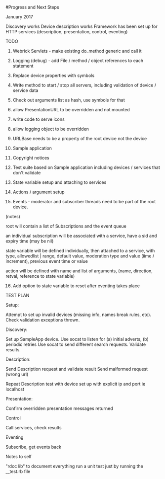 #Progress and Next Steps

January 2017

Discovery works
Device description works
Framework has been set up for HTTP services (description, presentation, control, eventing)

TODO

1. Webrick Servlets - make existing do_method generic and call it

2. Logging (debug) - add File / method / object references to each statement

3. Replace device properties with symbols 

4. Write method to start / stop all servers, including validation of device / service data

5. Check out arguments list as hash, use symbols for that

6.  allow PresentationURL to be overridden and not mounted
7.  write code to serve icons
8.  allow logging object to be overridden

9.  URLBase needs to be a property of the root device not the device


10. Sample application

11. Copyright notices

12. Test suite based on Sample application including devices / services that don't validate

13. State variable setup and attaching to services

14. Actions / argument setup

15. Events - moderator and subscriber threads need to be part of the root device.

(notes)

root will contain a list of Subscriptions and the event queue

an individual subscription will be associated with a service, have a sid and expiry time (may be nil)

state variable will be defined individually, then attached to a service, with type, allowedlist | range, default value, moderation type and value (iime / increment), previous event time or value 

action will be defined with name and list of arguments, (name, direction, retval, reference to state variable)

16. Add option to state variable to reset after eventing takes place

TEST PLAN

Setup:

Attempt to set up invalid devices (missing info, names break rules, etc).  Check validation exceptions thrown.

Discovery:

Set up SampleApp device.
Use socat to listen for (a) initial adverts, (b) periodic retries
Use socat to send different search requests.  Validate results.

Description:

Send Description request and validate result
Send malformed request (wrong url) 

Repeat Description test with device set up with explicit ip and port ie localhost

Presentation:

Confirm overridden presentation messages returned

Control

Call services, check results

Eventing

Subscribe, get events back




Notes to self

"rdoc lib" to document everything
run a unit test just by running the __test.rb file



